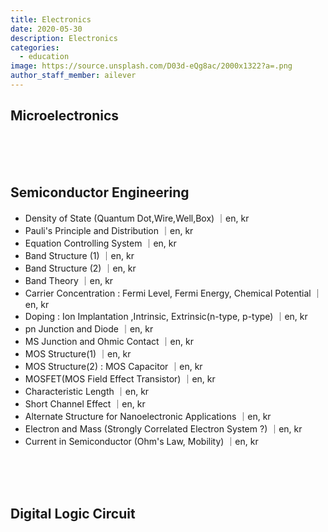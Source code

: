 ```yaml
---
title: Electronics
date: 2020-05-30
description: Electronics
categories:
  - education
image: https://source.unsplash.com/D03d-eQg8ac/2000x1322?a=.png
author_staff_member: ailever
---
```


## Microelectronics

<br><br><br>
## Semiconductor Engineering
- Density of State (Quantum Dot,Wire,Well,Box) ｜en, kr
- Pauli's Principle and Distribution ｜en, kr
- Equation Controlling System ｜en, kr
- Band Structure (1) ｜en, kr
- Band Structure (2) ｜en, kr
- Band Theory ｜en, kr
- Carrier Concentration : Fermi Level, Fermi Energy, Chemical Potential ｜en, kr
- Doping : Ion Implantation ,Intrinsic, Extrinsic(n-type, p-type) ｜en, kr
- pn Junction and Diode ｜en, kr
- MS Junction and Ohmic Contact ｜en, kr
- MOS Structure(1) ｜en, kr
- MOS Structure(2) : MOS Capacitor ｜en, kr
- MOSFET(MOS Field Effect Transistor) ｜en, kr
- Characteristic Length ｜en, kr
- Short Channel Effect ｜en, kr
- Alternate Structure for Nanoelectronic Applications ｜en, kr
- Electron and Mass (Strongly Correlated Electron System ?) ｜en, kr
- Current in Semiconductor (Ohm's Law, Mobility) ｜en, kr


<br><br><br>
## Digital Logic Circuit

<br><br><br>
